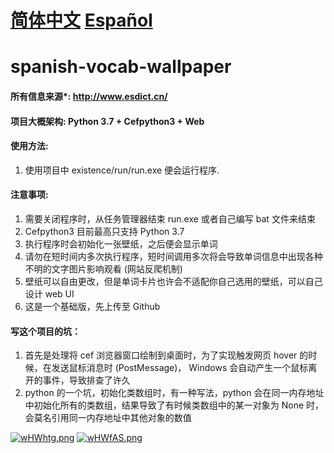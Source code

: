 



# [简体中文](https://github.com/Anteayer/spanish-vocab-wallpaper)                            [Español](https://github.com/Anteayer/spanish-vocab-wallpaper/tree/master/docs)



# spanish-vocab-wallpaper



#### 所有信息来源*:  http://www.esdict.cn/



#### 项目大概架构: Python 3.7 + Cefpython3 + Web



#### 使用方法:

1. 使用项目中 existence/run/run.exe 便会运行程序.



#### 注意事项:

1. 需要关闭程序时，从任务管理器结束 run.exe 或者自己编写 bat 文件来结束
2. Cefpython3 目前最高只支持 Python 3.7
3. 执行程序时会初始化一张壁纸，之后便会显示单词
4. 请勿在短时间内多次执行程序，短时间调用多次将会导致单词信息中出现各种不明的文字图片影响观看 (网站反爬机制)
5. 壁纸可以自由更改，但是单词卡片也许会不适配你自己选用的壁纸，可以自己设计 web UI
6. 这是一个基础版，先上传至 Github



#### 写这个项目的坑：

1. 首先是处理将 cef 浏览器窗口绘制到桌面时，为了实现触发网页 hover 的时候，在发送鼠标消息时 (PostMessage)， Windows 会自动产生一个鼠标离开的事件，导致排查了许久
2. python 的一个坑，初始化类数组时，有一种写法，python 会在同一内存地址中初始化所有的类数组，结果导致了有时候类数组中的某一对象为 None 时，会莫名引用同一内存地址中其他对象的数值





[![wHWhtg.png](https://s1.ax1x.com/2020/09/21/wHWhtg.png)](https://imgchr.com/i/wHWhtg)
[![wHWfAS.png](https://s1.ax1x.com/2020/09/21/wHWfAS.png)](https://imgchr.com/i/wHWfAS)
